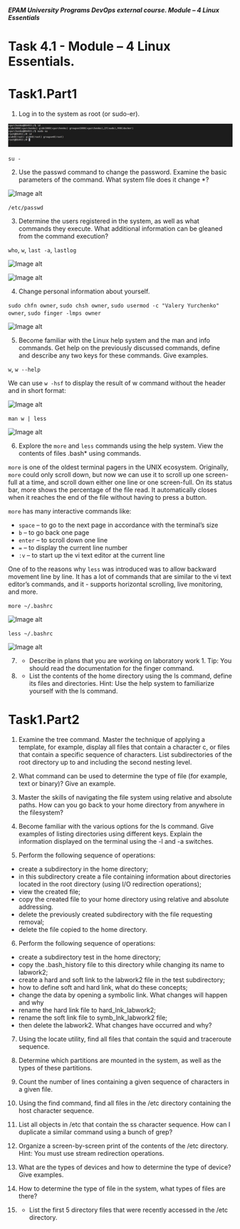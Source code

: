 ##### EPAM University Programs DevOps external course. Module – 4 Linux Essentials

# Task 4.1 - Module – 4 Linux Essentials.

# Task1.Part1 

1) Log in to the system as root (or sudo-er).

![Image alt](img/m4_t1_p1_img1.png)

```su -```

2) Use the passwd command to change the password. Examine the basic parameters of the command. What system file does it change *?

![Image alt](img/module_4_task_4-1_part1-2-1.png)

```/etc/passwd```

3) Determine the users registered in the system, as well as what commands they execute. What additional information can be gleaned from the command execution?

```who```, ```w```, ```last -a```, ```lastlog```

![Image alt](img/module_4_task_4-1_part1_3-1.png)

![Image alt](img/module_4_task_4-1_part1_3-2.png)

4) Change personal information about yourself.

```sudo chfn owner```, ```sudo chsh owner```, ```sudo usermod -c "Valery Yurchenko" owner```, ```sudo finger -lmps owner```

![Image alt](img/module_4_task_4-1_part1_4-1.png)

5) Become familiar with the Linux help system and the man and info commands. Get help on the previously discussed commands, define and describe any two keys for these commands. Give examples.

```w```, ```w --help```

We can use  ```w -hsf``` to display the result of w command without the header and in short format:

![Image alt](img/module_4_task_4-1_part1_5-1.png)

```man w | less```

![Image alt](img/module_4_task_4-1_part1_5-2.gif)

6) Explore the ```more``` and ```less``` commands using the help system. View the contents of files .bash* using commands.

```more``` is one of the oldest terminal pagers in the UNIX ecosystem. Originally, ```more``` could only scroll down, but now we can use it to scroll up one screen-full at a time, and scroll down either one line or one screen-full. On its status bar, more shows the percentage of the file read. It automatically closes when it reaches the end of the file without having to press a button.

```more``` has many interactive commands like:

- ```space``` – to go to the next page in accordance with the terminal’s size
- ```b``` – to go back one page
- ```enter``` – to scroll down one line
- ```=``` – to display the current line number
- ```:v``` – to start up the vi text editor at the current line

One of to the reasons why ```less``` was introduced was to allow backward movement line by line. It has a lot of commands that are similar to the vi text editor’s commands, and it - supports horizontal scrolling, live monitoring, and more.

```more ~/.bashrc```

![Image alt](img/module_4_task_4-1_part1_6-1.gif)

```less ~/.bashrc```

![Image alt](img/module_4_task_4-1_part1_6-2.gif)

7) * Describe in plans that you are working on laboratory work 1. Tip: You should read the documentation for the finger command.

8) * List the contents of the home directory using the ls command, define its files and directories. Hint: Use the help system to familiarize yourself with the ls command.

# Task1.Part2

1) Examine the tree command. Master the technique of applying a template, for example, display all files that contain a character c, or files that contain a specific sequence of characters. List subdirectories of the root directory up to and including the second nesting level.

2) What command can be used to determine the type of file (for example, text or binary)? Give an example.

3) Master the skills of navigating the file system using 
relative and absolute paths. How can you go back to your home directory from anywhere in the filesystem?

4) Become familiar with the various options for the ls command. Give examples of listing directories using different keys. Explain the information displayed on the terminal using the -l and -a switches.

5) Perform the following sequence of operations:
- create a subdirectory in the home directory;
- in this subdirectory create a file containing information about directories located in the root directory (using I/O redirection operations);
- view the created file;
- copy the created file to your home directory using relative and absolute addressing.
- delete the previously created subdirectory with the file requesting removal;
- delete the file copied to the home directory.

6) Perform the following sequence of operations:
- create a subdirectory test in the home directory;
- copy the .bash_history file to this directory while changing its name to labwork2;
- create a hard and soft link to the labwork2 file in the test subdirectory;
- how to define soft and hard link, what do these concepts;
- change the data by opening a symbolic link. What changes will happen and why
- rename the hard link file to hard_lnk_labwork2;
- rename the soft link file to symb_lnk_labwork2 file;
- then delete the labwork2. What changes have occurred and why?

7) Using the locate utility, find all files that contain the squid and traceroute sequence.

8) Determine which partitions are mounted in the system, as well as the types of these partitions.

9) Count the number of lines containing a given sequence of characters in a given file.

10) Using the find command, find all files in the /etc directory containing the host character sequence.

11) List all objects in /etc that contain the ss character sequence. How can I duplicate a similar command using a bunch of grep?

12) Organize a screen-by-screen print of the contents of the /etc directory. Hint: You must use stream redirection operations.

13) What are the types of devices and how to determine the type of device? Give examples.

14) How to determine the type of file in the system, what types of files are there?

15) * List the first 5 directory files that were recently accessed in the /etc directory.
